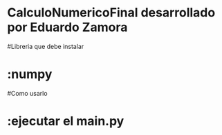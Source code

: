 # CalculoNumericoFinal desarrollado por Eduardo Zamora

#Libreria que debe instalar 
#  :numpy 

#Como usarlo
# :ejecutar el main.py
